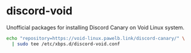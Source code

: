 # discord-void
Unofficial packages for installing Discord Canary on Void Linux system.

```sh
echo "repository=https://void-linux.pawelb.link/discord-canary/" \
  | sudo tee /etc/xbps.d/discord-void.conf
```
